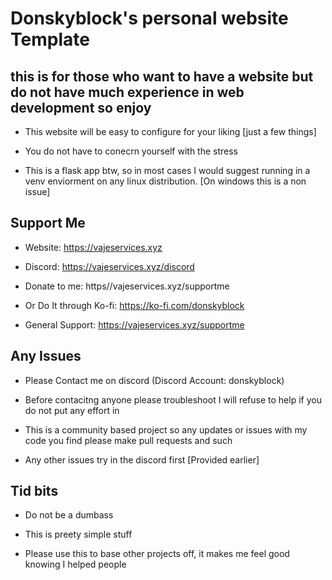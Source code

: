 # Donskyblock's personal website Template


## this is for those who want to have a website but do not have much experience in web development  so enjoy

+ This website will be easy to configure for your liking [just a few things]

+ You do not have to conecrn yourself with the stress

+ This is a flask app btw, so in most cases I would suggest running in a venv enviorment on any linux distribution. [On windows this is a non issue]


## Support Me

+ Website: https://vajeservices.xyz

+ Discord: https://vajeservices.xyz/discord

+ Donate to me: https//vajeservices.xyz/supportme

+ Or Do It through Ko-fi: https://ko-fi.com/donskyblock

+ General Support: https://vajeservices.xyz/supportme


## Any Issues

+ Please Contact me on discord (Discord Account: donskyblock)

+ Before contacitng anyone please troubleshoot I will refuse to help if you do not put any effort in

+ This is a community based project so any updates or issues with my code you find please make pull requests and such

+ Any other issues try in the discord first [Provided earlier]


## Tid bits

+ Do not be a dumbass

+ This is preety simple stuff

+ Please use this to base other projects off, it makes me feel good knowing I helped people 


